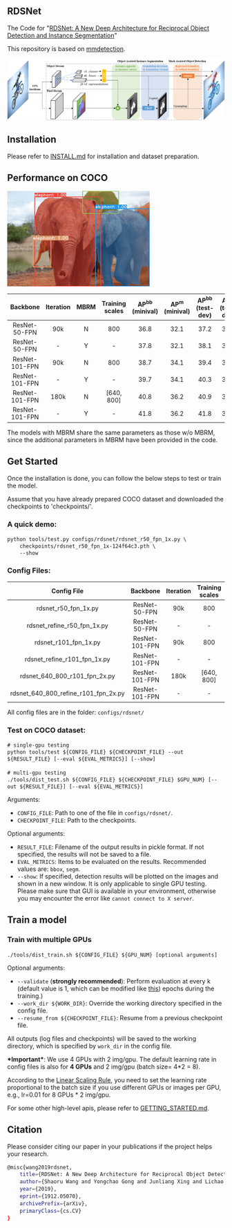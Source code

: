 ## RDSNet

The Code for "[RDSNet: A New Deep Architecture for Reciprocal Object Detection and Instance Segmentation](https://arxiv.org/abs/1912.05070)"

This repository is based on [mmdetection](https://github.com/open-mmlab/mmdetection).

![architecture](demo/framework.png)

## Installation

Please refer to [INSTALL.md](docs/INSTALL.md) for installation and dataset preparation.

## Performance on COCO

![display](demo/display.png)

| Backbone              | Iteration | MBRM  |  Training scales  | AP<sup>bb</sup><br>(minival) | AP<sup>m</sup><br>(minival) | AP<sup>bb</sup><br>(test-dev) | AP<sup>m</sup><br>(test-dev)|  Model      |
| :-------------------: | :-------: | :---: | :---------------: | :-------------: | :--------------: | :-------------: | :--------------: | :--------: |
| ResNet-50-FPN         | 90k       | N     | 800               | 36.8            | 32.1             | 37.2            | 32.6             | [Link](https://drive.google.com/open?id=1_D1taHnljoZOhi5UPqDAe4QdUcAylnIJ )                                                      |
| ResNet-50-FPN         | -         | Y     | -                 | 37.8            | 32.1             | 38.1            | 32.6             |                                                       |
| ResNet-101-FPN        | 90k       | N     | 800               | 38.7            | 34.1             | 39.4            | 34.6             | [Link](https://drive.google.com/open?id=16DK0RFs6IDygGfMn6Lmo1ZdgT5RER4oq )                                                      |
| ResNet-101-FPN        | -         | Y     | -                 | 39.7            | 34.1             | 40.3            | 34.6             |                                                       |
| ResNet-101-FPN        | 180k      | N     | [640, 800]        | 40.8            | 36.2             | 40.9            | 36.4             | [Link](https://drive.google.com/open?id=1uB7IlN9crzZCNE8Q40q4dRehtbeiyB3F )                                                      |
| ResNet-101-FPN        | -         | Y     | -                 | 41.8            | 36.2             | 41.8            | 36.4             |                                                      |

The models with MBRM share the same parameters as those w/o MBRM, since the additional parameters in MBRM have been provided in the code. 

## Get Started

Once the installation is done, you can follow the below steps to test or train the model.

Assume that you have already prepared COCO dataset and downloaded the checkpoints to 'checkpoints/'.

### A quick demo:

```shell
python tools/test.py configs/rdsnet/rdsnet_r50_fpn_1x.py \
    checkpoints/rdsnet_r50_fpn_1x-124f64c3.pth \
    --show
```
### Config Files:

| Config File                                          | Backbone              | Iteration |  Training scales  | MBRM  |
| :--------------------------------------------------: | :-------------------: | :-------: | :---------------: | :---: |
| rdsnet_r50_fpn_1x.py                  | ResNet-50-FPN         | 90k       | 800               | N     |
| rdsnet_refine_r50_fpn_1x.py           | ResNet-50-FPN         | -         | -                 | Y     |
| rdsnet_r101_fpn_1x.py                 | ResNet-101-FPN        | 90k       | 800               | N     |
| rdsnet_refine_r101_fpn_1x.py          | ResNet-101-FPN        | -         | -                 | Y     |
| rdsnet_640_800_r101_fpn_2x.py         | ResNet-101-FPN        | 180k      | [640, 800]        | N     |
| rdsnet_640_800_refine_r101_fpn_2x.py  | ResNet-101-FPN        | -         | -                 | Y     |

All config files are in the folder: `configs/rdsnet/`

### Test on COCO dataset:

```shell
# single-gpu testing
python tools/test ${CONFIG_FILE} ${CHECKPOINT_FILE} --out ${RESULT_FILE} [--eval ${EVAL_METRICS}] [--show]

# multi-gpu testing
./tools/dist_test.sh ${CONFIG_FILE} ${CHECKPOINT_FILE} $GPU_NUM} [--out ${RESULT_FILE}] [--eval ${EVAL_METRICS}]
```

Arguments:
- `CONFIG_FILE`: Path to one of the file in `configs/rdsnet/`.
- `CHECKPOINT_FILE`: Path to the checkpoints.

Optional arguments:
- `RESULT_FILE`: Filename of the output results in pickle format. If not specified, the results will not be saved to a file.
- `EVAL_METRICS`: Items to be evaluated on the results. Recommended values are: `bbox`, `segm`.
- `--show`: If specified, detection results will be plotted on the images and shown in a new window. It is only applicable to single GPU testing. Please make sure that GUI is available in your environment, otherwise you may encounter the error like `cannot connect to X server`.

## Train a model

### Train with multiple GPUs
```shell
./tools/dist_train.sh ${CONFIG_FILE} ${GPU_NUM} [optional arguments]
```

Optional arguments:

- `--validate` (**strongly recommended**): Perform evaluation at every k (default value is 1, which can be modified like [this](../configs/mask_rcnn_r50_fpn_1x.py#L174)) epochs during the training.)
- `--work_dir ${WORK_DIR}`: Override the working directory specified in the config file.
- `--resume_from ${CHECKPOINT_FILE}`: Resume from a previous checkpoint file.

All outputs (log files and checkpoints) will be saved to the working directory, which is specified by `work_dir` in the config file.

**\*Important\***: We use 4 GPUs with 2 img/gpu. The default learning rate in config files is also for **4 GPUs** and 2 img/gpu (batch size= 4\*2 = 8).

According to the [Linear Scaling Rule](https://arxiv.org/abs/1706.02677), you need to set the learning rate proportional to the batch size if you use different GPUs or images per GPU, e.g., lr=0.01 for 8 GPUs * 2 img/gpu.

For some other high-level apis, please refer to [GETTING_STARTED.md](docs/GETTING_STARTED.md).


## Citation

Please consider citing our paper in your publications if the project helps your research.

```bash
@misc{wang2019rdsnet,
    title={RDSNet: A New Deep Architecture for Reciprocal Object Detection and Instance Segmentation},
    author={Shaoru Wang and Yongchao Gong and Junliang Xing and Lichao Huang and Chang Huang and Weiming Hu},
    year={2019},
    eprint={1912.05070},
    archivePrefix={arXiv},
    primaryClass={cs.CV}
}

```
